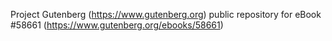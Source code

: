 Project Gutenberg (https://www.gutenberg.org) public repository for
eBook #58661 (https://www.gutenberg.org/ebooks/58661)
